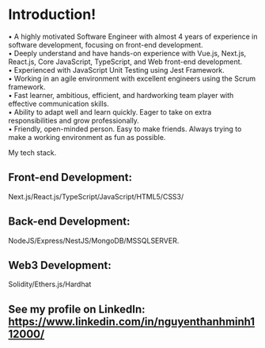 # Introduction!
•   A highly motivated Software Engineer with almost 4 years of experience in software development, focusing on front-end development.  
•   Deeply understand and have hands-on experience with Vue.js, Next.js, React.js, Core JavaScript, TypeScript, and Web front-end development.  
•   Experienced with JavaScript Unit Testing using Jest Framework.  
•   Working in an agile environment with excellent engineers using the Scrum framework.  
•   Fast learner, ambitious, efficient, and hardworking team player with effective communication skills.  
•   Ability to adapt well and learn quickly. Eager to take on extra responsibilities and grow professionally.  
•   Friendly, open-minded person. Easy to make friends. Always trying to make a working environment as fun as possible.  

My tech stack.

## Front-end Development:

Next.js/React.js/TypeScript/JavaScript/HTML5/CSS3/

## Back-end Development:

NodeJS/Express/NestJS/MongoDB/MSSQLSERVER.

## Web3 Development:

Solidity/Ethers.js/Hardhat

## See my profile on LinkedIn: https://www.linkedin.com/in/nguyenthanhminh112000/

